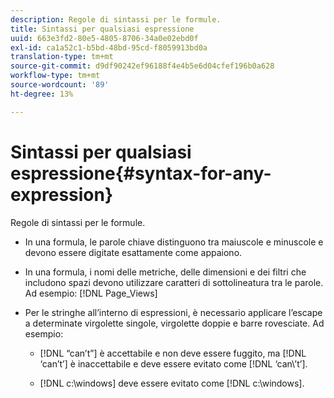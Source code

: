 ```yaml
---
description: Regole di sintassi per le formule.
title: Sintassi per qualsiasi espressione
uuid: 663e3fd2-80e5-4805-8706-34a0e02ebd0f
exl-id: ca1a52c1-b5bd-48bd-95cd-f8059913bd0a
translation-type: tm+mt
source-git-commit: d9df90242ef96188f4e4b5e6d04cfef196b0a628
workflow-type: tm+mt
source-wordcount: '89'
ht-degree: 13%

---
```


# Sintassi per qualsiasi espressione{#syntax-for-any-expression}

Regole di sintassi per le formule.

* In una formula, le parole chiave distinguono tra maiuscole e minuscole e devono essere digitate esattamente come appaiono.
* In una formula, i nomi delle metriche, delle dimensioni e dei filtri che includono spazi devono utilizzare caratteri di sottolineatura tra le parole. Ad esempio: [!DNL Page_Views]
* Per le stringhe all’interno di espressioni, è necessario applicare l’escape a determinate virgolette singole, virgolette doppie e barre rovesciate. Ad esempio:

   * [!DNL “can’t”] è accettabile e non deve essere fuggito, ma  [!DNL ‘can’t’] è inaccettabile e deve essere evitato come  [!DNL ‘can\’t’].

   * [!DNL c:\windows] deve essere evitato come  [!DNL c:\\windows].
